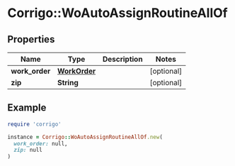 # Corrigo::WoAutoAssignRoutineAllOf

## Properties

| Name | Type | Description | Notes |
| ---- | ---- | ----------- | ----- |
| **work_order** | [**WorkOrder**](WorkOrder.md) |  | [optional] |
| **zip** | **String** |  | [optional] |

## Example

```ruby
require 'corrigo'

instance = Corrigo::WoAutoAssignRoutineAllOf.new(
  work_order: null,
  zip: null
)
```

